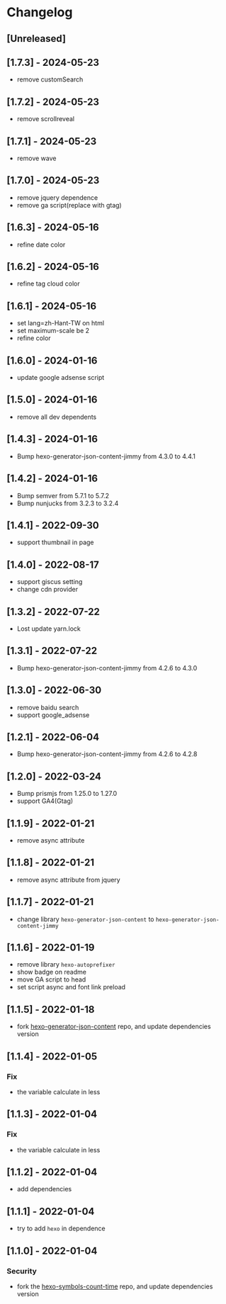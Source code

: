 # Changelog

## [Unreleased]

## [1.7.3] - 2024-05-23
- remove customSearch

## [1.7.2] - 2024-05-23
- remove scrollreveal

## [1.7.1] - 2024-05-23
- remove wave

## [1.7.0] - 2024-05-23
- remove jquery dependence
- remove ga script(replace with gtag)

## [1.6.3] - 2024-05-16
- refine date color

## [1.6.2] - 2024-05-16
- refine tag cloud color

## [1.6.1] - 2024-05-16
- set lang=zh-Hant-TW on html
- set maximum-scale be 2
- refine color

## [1.6.0] - 2024-01-16
- update google adsense script

## [1.5.0] - 2024-01-16
- remove all dev dependents

## [1.4.3] - 2024-01-16
- Bump hexo-generator-json-content-jimmy from 4.3.0 to 4.4.1

## [1.4.2] - 2024-01-16
- Bump semver from 5.7.1 to 5.7.2
- Bump nunjucks from 3.2.3 to 3.2.4

## [1.4.1] - 2022-09-30
- support thumbnail in page

## [1.4.0] - 2022-08-17
- support giscus setting
- change cdn provider

## [1.3.2] - 2022-07-22
- Lost update yarn.lock

## [1.3.1] - 2022-07-22
- Bump hexo-generator-json-content-jimmy from 4.2.6 to 4.3.0

## [1.3.0] - 2022-06-30
- remove baidu search
- support google_adsense

## [1.2.1] - 2022-06-04
- Bump hexo-generator-json-content-jimmy from 4.2.6 to 4.2.8

## [1.2.0] - 2022-03-24
- Bump prismjs from 1.25.0 to 1.27.0
- support GA4(Gtag)

## [1.1.9] - 2022-01-21
- remove async attribute

## [1.1.8] - 2022-01-21
- remove async attribute from jquery

## [1.1.7] - 2022-01-21
- change library `hexo-generator-json-content` to `hexo-generator-json-content-jimmy`

## [1.1.6] - 2022-01-19
- remove library `hexo-autoprefixer`
- show badge on readme
- move GA script to head
- set script async and font link preload

## [1.1.5] - 2022-01-18
- fork [hexo-generator-json-content](https://github.com/alexbruno/hexo-generator-json-content) repo, and update dependencies version

## [1.1.4] - 2022-01-05
### Fix
- the variable calculate in less

## [1.1.3] - 2022-01-04
### Fix
- the variable calculate in less

## [1.1.2] - 2022-01-04
- add dependencies

## [1.1.1] - 2022-01-04
- try to add `hexo` in dependence

## [1.1.0] - 2022-01-04
### Security
- fork the [hexo-symbols-count-time](https://github.com/jiaming0708/hexo-symbols-count-time) repo, and update dependencies version
